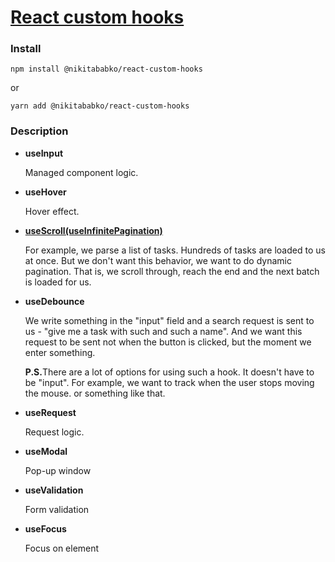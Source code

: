 # [React custom hooks](https://www.npmjs.com/package/@nikitababko/react-custom-hooks)

### Install

`npm install @nikitababko/react-custom-hooks`

or

`yarn add @nikitababko/react-custom-hooks`

### Description

- <b>useInput</b>

  Managed component logic.

- <b>useHover</b>

  Hover effect.

- <b>[useScroll(useInfinitePagination)](https://developer.mozilla.org/ru/docs/Web/API/Intersection_Observer_API)</b>

  For example, we parse a list of tasks. Hundreds of tasks are loaded to us at once. But we don't want this behavior, we want to do dynamic pagination. That is, we scroll through, reach the end and the next batch is loaded for us.

- <b>useDebounce</b>

  We write something in the "input" field and a search request is sent to us - "give me a task with such and such a name".
  And we want this request to be sent not when the button is clicked,
  but the moment we enter something.

  <b>P.S.</b>There are a lot of options for using such a hook.
  It doesn't have to be "input".
  For example, we want to track when the user stops moving the mouse.
  or something like that.

- <b>useRequest</b>

  Request logic.

- <b>useModal</b>

  Pop-up window

- <b>useValidation</b>

  Form validation

- <b>useFocus</b>

  Focus on element
